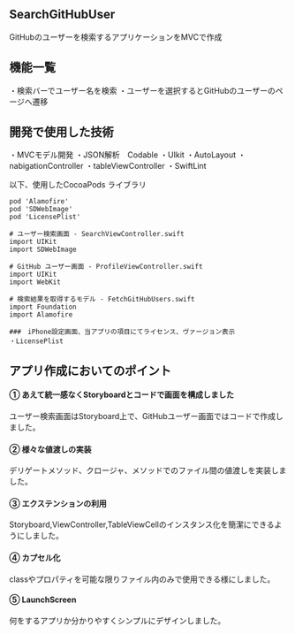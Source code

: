 
## SearchGitHubUser
GitHubのユーザーを検索するアプリケーションをMVCで作成


## 機能一覧
・検索バーでユーザー名を検索
・ユーザーを選択するとGitHubのユーザーのページへ遷移

## 開発で使用した技術
・MVCモデル開発
・JSON解析　Codable
・UIkit
・AutoLayout
・nabigationController
・tableViewController
・SwiftLint

 
以下、使用したCocoaPods ライブラリ
```
pod 'Alamofire' 
pod 'SDWebImage'
pod 'LicensePlist'
```

```
# ユーザー検索画面 - SearchViewController.swift　
import UIKit
import SDWebImage

# GitHub ユーザー画面 - ProfileViewController.swift
import UIKit
import WebKit

# 検索結果を取得するモデル - FetchGitHubUsers.swift
import Foundation
import Alamofire

###　iPhone設定画面、当アプリの項目にてライセンス、ヴァージョン表示
・LicensePlist
```

## アプリ作成においてのポイント
#### ① あえて統一感なくStoryboardとコードで画面を構成しました
ユーザー検索画面はStoryboard上で、GitHubユーザー画面ではコードで作成しました。

#### ② 様々な値渡しの実装
デリゲートメソッド、クロージャ、メソッドでのファイル間の値渡しを実装しました。

#### ③ エクステンションの利用
Storyboard,ViewController,TableViewCellのインスタンス化を簡潔にできるようにしました。

#### ④ カプセル化
classやプロパティを可能な限りファイル内のみで使用できる様にしました。

#### ⑤ LaunchScreen
何をするアプリか分かりやすくシンプルにデザインしました。

